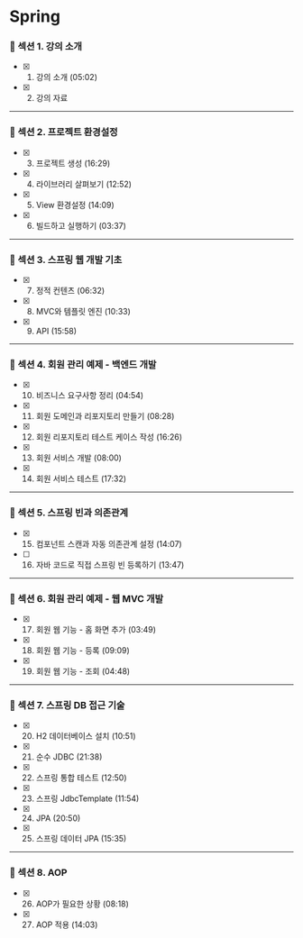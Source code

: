 # Spring

### 🔹 섹션 1. 강의 소개

- [x]  1. 강의 소개 (05:02)
- [x]  2. 강의 자료

---

### 🔹 섹션 2. 프로젝트 환경설정

- [x]  3. 프로젝트 생성 (16:29)
- [x]  4. 라이브러리 살펴보기 (12:52)
- [x]  5. View 환경설정 (14:09)
- [x]  6. 빌드하고 실행하기 (03:37)


---

### 🔹 섹션 3. 스프링 웹 개발 기초

- [x]  7. 정적 컨텐츠 (06:32)
- [x]  8. MVC와 템플릿 엔진 (10:33)
- [x]  9. API (15:58)


---

### 🔹 섹션 4. 회원 관리 예제 - 백엔드 개발

- [x]  10. 비즈니스 요구사항 정리 (04:54)
- [x]  11. 회원 도메인과 리포지토리 만들기 (08:28)
- [x]  12. 회원 리포지토리 테스트 케이스 작성 (16:26)
- [x]  13. 회원 서비스 개발 (08:00)
- [x]  14. 회원 서비스 테스트 (17:32)


---

### 🔹 섹션 5. 스프링 빈과 의존관계

- [x]  15. 컴포넌트 스캔과 자동 의존관계 설정 (14:07)
- [ ]  16. 자바 코드로 직접 스프링 빈 등록하기 (13:47)

---

### 🔹 섹션 6. 회원 관리 예제 - 웹 MVC 개발

- [x]  17. 회원 웹 기능 - 홈 화면 추가 (03:49)
- [x]  18. 회원 웹 기능 - 등록 (09:09)
- [x]  19. 회원 웹 기능 - 조회 (04:48)


---

### 🔹 섹션 7. 스프링 DB 접근 기술

- [x]  20. H2 데이터베이스 설치 (10:51)
- [x]  21. 순수 JDBC (21:38)
- [x]  22. 스프링 통합 테스트 (12:50)
- [x]  23. 스프링 JdbcTemplate (11:54)
- [x]  24. JPA (20:50)
- [x]  25. 스프링 데이터 JPA (15:35)


---

### 🔹 섹션 8. AOP

- [x]  26. AOP가 필요한 상황 (08:18)
- [x]  27. AOP 적용 (14:03)